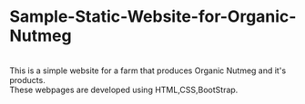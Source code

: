 # Sample-Static-Website-for-Organic-Nutmeg
<br>
This is a simple website for a farm that produces Organic Nutmeg and it's products.
<br>
These webpages are developed using HTML,CSS,BootStrap.
